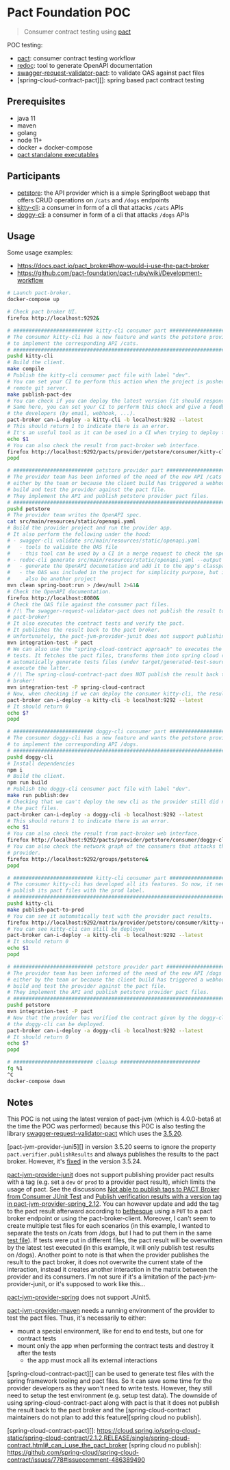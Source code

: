 # Pact Foundation POC

> Consumer contract testing using [pact][]

POC testing:

- [pact][]: consumer contract testing workflow
- [redoc][]: tool to generate OpenAPI documentation
- [swagger-request-validator-pact][]: to validate OAS against pact files
- [spring-cloud-contract-pact][]: spring based pact contract testing

## Prerequisites

- java 11
- maven
- golang
- node 11+
- docker + docker-compose
- [pact standalone executables](https://github.com/pact-foundation/pact-ruby-standalone/releases)

## Participants

- [petstore][]: the API provider which is a simple SpringBoot webapp that
  offers CRUD operations on `/cats` and `/dogs` endpoints
- [kitty-cli][]: a consumer in form of a cli that attacks `/cats` APIs
- [doggy-cli][]: a consumer in form of a cli that attacks `/dogs` APIs

## Usage

Some usage examples:

- https://docs.pact.io/pact_broker#how-would-i-use-the-pact-broker
- https://github.com/pact-foundation/pact-ruby/wiki/Development-workflow

```bash
# Launch pact-broker.
docker-compose up

# Check pact broker UI.
firefox http://localhost:9292&

# ########################## kitty-cli consumer part ##########################
# The consumer kitty-cli has a new feature and wants the petstore provider
# to implement the corresponding API /cats.
# #############################################################################
pushd kitty-cli
# Build the client.
make compile
# Publish the kitty-cli consumer pact file with label "dev".
# You can set your CI to perform this action when the project is pushed to the
# remote git server.
make publish-pact-dev
# You can check if you can deploy the latest version (it should respond "no").
# Same here, you can set your CI to perform this check and give a feedback to
# the developers (by email, webhook, ...).
pact-broker can-i-deploy -a kitty-cli -b localhost:9292 --latest
# This should return 1 to indicate there is an error.
# It's an useful tool as it can be used in a CI when trying to deploy the app.
echo $1
# You can also check the result from pact-broker web interface.
firefox http://localhost:9292/pacts/provider/petstore/consumer/kitty-cli/latest&
popd

# ########################## petstore provider part ##########################
# The provider team has been informed of the need of the new API /cats
# either by the team or because the client build has triggered a webhook that
# build and test the provider against the pact file.
# They implement the API and publish petstore provider pact files.
# #############################################################################
pushd petstore
# The provider team writes the OpenAPI spec.
cat src/main/resources/static/openapi.yaml
# Build the provider project and run the provider app.
# It also perform the following under the hood:
# - swagger-cli validate src/main/resources/static/openapi.yaml
#   - tools to validate the OAS file
#   - this tool can be used by a CI in a merge request to check the spec syntax
# - redoc-cli generate src/main/resources/static/openapi.yaml --output build/static/index.html
#   - generate the OpenAPI documetation and add it to the app's classpath
#   - the OAS was included in the project for simplicity purpose, but it can
#     also be another project
mvn clean spring-boot:run > /dev/null 2>&1&
# Check the OpenAPI documentation.
firefox http://localhost:8080&
# Check the OAS file against the consumer pact files.
# /!\ The swagger-request-validator-pact does not publish the result to the
# pact-broker!
# It also executes the contract tests and verify the pact.
# It publishes the result back to the pact broker.
# Unfortunately, the pact-jvm-provider-junit does not support publishing tags.
mvn integration-test -P pact
# We can also use the "spring-cloud-contract approach" to executes the contract
# tests. It fetches the pact files, transforms them into spring cloud contracts,
# automatically generate tests files (under target/generated-test-sources) and
# execute the latter.
# /!\ The spring-cloud-contract-pact does NOT publish the result back to the pact
# broker!
mvn integration-test -P spring-cloud-contract
# Now, when checking if we can deploy the consumer kitty-cli, the result is positive.
pact-broker can-i-deploy -a kitty-cli -b localhost:9292 --latest
# It should return 0
echo $?
popd

# ########################## doggy-cli consumer part ##########################
# The consumer doggy-cli has a new feature and wants the petstore provider
# to implement the corresponding API /dogs.
# #############################################################################
pushd doggy-cli
# Install dependencies
npm i
# Build the client.
npm run build
# Publish the doggy-cli consumer pact file with label "dev".
make run publish:dev
# Checking that we can't deploy the new cli as the provider still did not verify
# the pact files.
pact-broker can-i-deploy -a doggy-cli -b localhost:9292 --latest
# This should return 1 to indicate there is an error.
echo $1
# You can also check the result from pact-broker web interface.
firefox http://localhost:9292/pacts/provider/petstore/consumer/doggy-cli/latest&
# You can also check the network graph of the consumers that attacks the petstore
# provider.
firefox http://localhost:9292/groups/petstore&
popd

# ########################## kitty-cli consumer part ##########################
# The consumer kitty-cli has developed all its features. So now, it needs to
# publish its pact files with the prod label.
# #############################################################################
pushd kitty-cli
make publish-pact-to-prod
# You can see it automatically test with the provider pact results.
firefox http://localhost:9292/matrix/provider/petstore/consumer/kitty-cli&
# You can see kitty-cli can still be deployed
pact-broker can-i-deploy -a kitty-cli -b localhost:9292 --latest
# It should return 0
echo $1
popd

# ########################## petstore provider part ##########################
# The provider team has been informed of the need of the new API /dogs
# either by the team or because the client build has triggered a webhook that
# build and test the provider against the pact file.
# They implement the API and publish petstore provider pact files.
# #############################################################################
pushd petstore
mvn integration-test -P pact
# Now that the provider has verified the contract given by the doggy-cli team,
# the doggy-cli can be deployed.
pact-broker can-i-deploy -a doggy-cli -b localhost:9292 --latest
# It should return 0
echo $?
popd

# ########################## cleanup ##########################
fg %1
^C
docker-compose down
```

## Notes

This POC is not using the latest version of pact-jvm (which is 4.0.0-beta6 at
the time the POC was performed) because this POC is also testing the library
[swagger-request-validator-pact][] which uses the [3.5.20][pact-version].

[pact-jvm-provider-juni5][] in version 3.5.20 seems to ignore the property
`pact.verifier.publishResults` and always publishes the results to the pact
broker. However, it's [fixed][] in the version 3.5.24.

[pact-jvm-provider-junit][] does not support publishing provider pact results
with a tag (e.g. set a `dev` or `prod` to a provider pact result), which limits
the usage of pact. See the discussions [Not able to publish tags to PACT Broker
from Consumer JUnit Test][] and [Publish verification results with a version
tag in pact-jvm-provider-spring_2.12][].
You can however update and add the tag to the pact result
afterward according to [bethesque][update pact result] using a `PUT` to a
pact broker endpoint or using the pact-broker-client.
Moreover, I can't seem to create multiple test files for each scenarios (in
this example, I wanted to separate the tests on /cats from /dogs, but I had
to put them in the same [test file][]). If tests were put in different files,
the pact result will be overwritten by the latest test executed (in this
example, it will only publish test results on /dogs).
Another point to note is that when the provider publishes the result
to the pact broker, it does not overwrite the current state of the interaction,
instead it creates another interaction in the matrix between the provider and
its consumers. I'm not sure if it's a limitation of the pact-jvm-provider-junit,
or it's supposed to work like this...

[pact-jvm-provider-spring][] does not support JUnit5.

[pact-jvm-provider-maven][] needs a running environment of the provider to
test the pact files. Thus, it's necessarily to either:

- mount a special environment, like for end to end tests, but one for contract
  tests
- mount only the app when performing the contract tests and destroy it after the
  tests
  - the app must mock all its external interactions

[spring-cloud-contract-pact][] can be used to generate test files with the
spring framework tooling and pact files. So it can save some time for the
provider developers as they won't need to write tests. However, they still
need to setup the test environment (e.g. setup test data).
The downside of using spring-cloud-contract-pact along with pact is that it
does not publish the result back to the pact broker and the [spring-cloud-contract
maintainers do not plan to add this feature][spring cloud no publish].

[pact]: https://docs.pact.io/
[redoc]: https://redocly.github.io/redoc/
[petstore]: petstore
[kitty-cli]: kitty-cli
[doggy-cli]: doggy-cli
[swagger-request-validator-pact]: https://bitbucket.org/atlassian/swagger-request-validator/src/master/swagger-request-validator-pact/
[pact-version]: https://bitbucket.org/atlassian/swagger-request-validator/src/d151bff4702ab00e939c9b75fd1f41c5bc0215a7/pom.xml#lines-65
[pact-jvm-provider-junit]: https://github.com/DiUS/pact-jvm/tree/3_5_20/pact-jvm-provider-junit
[pact-jvm-provider-junit5]: https://github.com/DiUS/pact-jvm/tree/3_5_20/pact-jvm-provider-junit5
[pact-jvm-provider-spring]: https://github.com/DiUS/pact-jvm/tree/3_5_20/pact-jvm-provider-spring
[pact-jvm-provider-maven]: https://github.com/DiUS/pact-jvm/tree/3_5_20/pact-jvm-provider-maven
[update pact result]: https://github.com/DiUS/pact-jvm/issues/823#issuecomment-443895021
[Not able to publish tags to PACT Broker from Consumer JUnit Test]: https://github.com/DiUS/pact-jvm/issues/459
[Publish verification results with a version tag in pact-jvm-provider-spring_2.12]: https://github.com/DiUS/pact-jvm/issues/823
[test file]: petstore/src/test/java/lin/louis/poc/pact/petstore/contract/ContractTestAPI.java
[fixed]: https://github.com/DiUS/pact-jvm/issues/799
[spring-cloud-contract-pact][]: https://cloud.spring.io/spring-cloud-static/spring-cloud-contract/2.1.2.RELEASE/single/spring-cloud-contract.html#_can_i_use_the_pact_broker
[spring cloud no publish]: https://github.com/spring-cloud/spring-cloud-contract/issues/778#issuecomment-486389490

